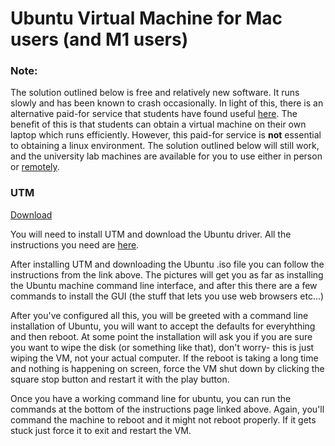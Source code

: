 # Ubuntu Virtual Machine for Mac users (and M1 users)
 
### Note: 
The solution outlined below is free and relatively new software. It runs slowly and has been known to crash occasionally. In light of this, there is an alternative paid-for service that students have found useful [here](https://www.parallels.com/uk/). The benefit of this is that students can obtain a virtual machine on their own laptop which runs efficiently. However, this paid-for service is **not** essential to obtaining a linux environment. The solution outlined below will still work, and the university lab machines are available for you to use either in person or [remotely](https://github.com/cs-uob/cs-uob.github.io/blob/master/PGT/Setup/ssh).

### UTM
[Download](https://getutm.app/)
 
You will need to install UTM and download the Ubuntu driver. All the instructions you need are [here](https://mac.getutm.app/gallery/ubuntu-20-04).

 
After installing UTM and downloading the Ubuntu .iso file you can follow the instructions from the link above. The pictures will get you as far as installing the Ubuntu machine command line interface, and after this there are a few commands to install the GUI (the stuff that lets you use web browsers etc...)
 
After you've configured all this, you will be greeted with a command line installation of Ubuntu, you will want to accept the defaults for everyhthing and then reboot. At some point the installation will ask you if you are sure you want to wipe the disk (or something like that), don't worry- this is just wiping the VM, not your actual computer. If the reboot is taking a long time and nothing is happening on screen, force the VM shut down by clicking the square stop button and restart it with the play button. 
 
Once you have a working command line for ubuntu, you can run the commands at the bottom of the instructions page linked above. Again, you'll command the machine to reboot and it might not reboot properly. If it gets stuck just force it to exit and restart the VM. 

